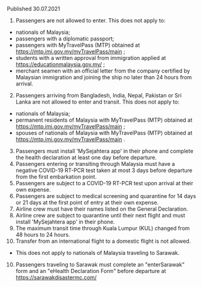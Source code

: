 Published 30.07.2021
1. Passengers are not allowed to enter.
This does not apply to:
- nationals of Malaysia;
- passengers with a diplomatic passport;
- passengers with MyTravelPass (MTP) obtained at <a href="https://mtp.imi.gov.my/myTravelPass/main">https://mtp.imi.gov.my/myTravelPass/main</a> ;
- students with a written approval from immigration applied at <a href="https://educationmalaysia.gov.my/">https://educationmalaysia.gov.my/</a> ;
- merchant seamen with an official letter from the company certified by Malaysian immigration and joining the ship no later than 24 hours from arrival.
2. Passengers arriving from Bangladesh, India, Nepal, Pakistan or Sri Lanka are not allowed to enter and transit.
This does not apply to:
- nationals of Malaysia;
- permanent residents of Malaysia with MyTravelPass (MTP) obtained at <a href="https://mtp.imi.gov.my/myTravelPass/main">https://mtp.imi.gov.my/myTravelPass/main</a> ;
- spouses of nationals of Malaysia with MyTravelPass (MTP) obtained at <a href="https://mtp.imi.gov.my/myTravelPass/main">https://mtp.imi.gov.my/myTravelPass/main</a> .
3. Passengers must install 'MySejahtera app' in their phone and complete the health declaration at least one day before departure.
4. Passengers entering or transiting through Malaysia must have a negative COVID-19 RT-PCR test taken at most 3 days before departure from the first embarkation point.
5. Passengers are subject to a COVID-19 RT-PCR test upon arrival at their own expense.
6. Passengers are subject to medical screening and quarantine for 14 days or 21 days at the first point of entry at their own expense.
7. Airline crew must have their names listed on the General Declaration.
8. Airline crew are subject to quarantine until their next flight and must install 'MySejahtera app' in their phone.
9. The maximum transit time through Kuala Lumpur (KUL) changed from 48 hours to 24 hours.
10. Transfer from an international flight to a domestic flight is not allowed.
- This does not apply to nationals of Malaysia traveling to Sarawak.
10. Passengers traveling to Sarawak must complete an "enterSarawak" form and an "eHealth Declaration Form" before departure at <a href="https://sarawakdisastermc.com/">https://sarawakdisastermc.com/</a> 

